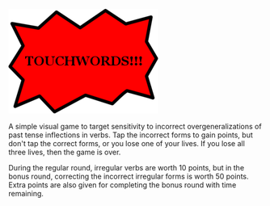 ![alt text](https://github.com/lpmi-13/touchwords/blob/master/static/assets/images/logo.png "logo")

A simple visual game to target sensitivity to incorrect overgeneralizations of past tense inflections in verbs. Tap the incorrect forms to gain points, but don't tap the correct forms, or you lose one of your lives. If you lose all three lives, then the game is over.

During the regular round, irregular verbs are worth 10 points, but in the bonus round, correcting the incorrect irregular forms is worth 50 points. Extra points are also given for completing the bonus round with time remaining.
